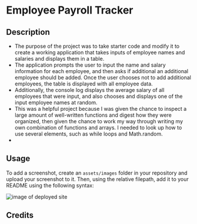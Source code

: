 # Employee Payroll Tracker

## Description

- The purpose of the project was to take starter code and modify it to create a working application that takes inputs of employee names and salaries and displays them in a table.
- The application prompts the user to input the name and salary information for each employee, and then asks if additional an additional employee should be added. Once the user chooses not to add additional employees, the table is displayed with all employee data. 
- Additionally, the console log displays the average salary of all employees that were input, and also chooses and displays one of the input employee names at random. 
- This was a helpful project because I was given the chance to inspect a large amount of well-written functions and digest how they were organized, then given the chance to work my way through writing my own combination of functions and arrays. I needed to look up how to use several elements, such as while loops and Math.random.
- 
## Usage

To add a screenshot, create an `assets/images` folder in your repository and upload your screenshot to it. Then, using the relative filepath, add it to your README using the following syntax:

![image of deployed site](https://github.com/adammathis05/seo-code-refactor/blob/main/assets/images/SEO%20Refactor%20Deployed%20Screenshot.png)

## Credits
